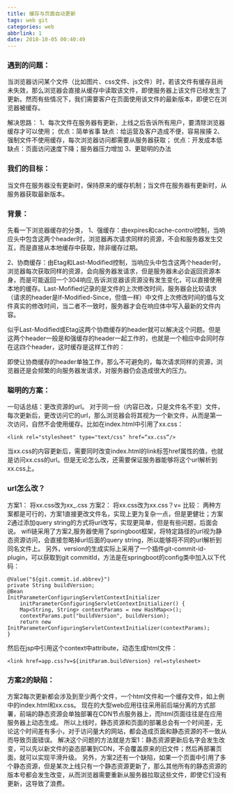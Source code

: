 ```yaml
---
title: 缓存与页面自动更新
tags: web git 
categories: web
abbrlink: 1
date: 2018-10-05 00:40:49
---
```

### 遇到的问题：
当浏览器访问某个文件（比如图片、css文件、js文件）时，若该文件有缓存且尚未失效，那么浏览器会直接从缓存中读取该文件，即使服务器上该文件已经发生了更新。然而有些情况下，我们需要客户在页面使用该文件的最新版本，即便它在浏览器被缓存。

解决思路：
1、每次文件在服务器有更新，上线之后告诉所有用户，要清除浏览器缓存才可以使用；
优点：简单省事  缺点：给运营及客户造成不便，容易挨揍
2、强制文件不使用缓存，每次浏览器访问都需要从服务器获取；
优点：开发成本低  缺点：页面访问速度下降；服务器压力增加
3、更聪明的办法
<!-- more -->

### 我们的目标：
   当文件在服务器没有更新时，保持原来的缓存机制；当文件在服务器有更新时，从服务器获取最新版本。

### 背景：
先看一下浏览器缓存的分类，
1、强缓存：由expires和cache-control控制，当响应头中包含这两个header时，浏览器再次请求同样的资源，不会和服务器发生交互，而是直接从本地缓存中获取，除非缓存过期。

2、协商缓存：由Etag和Last-Modified控制，当响应头中包含这两个header时，浏览器每次获取同样的资源，会向服务器发请求，但是服务器未必会返回资源本身，而是可能返回一个304响应,告诉浏览器该资源没有发生变化，可以直接使用本地的缓存。Last-Mofified记录的是文件的上次修改时间，服务器会比较请求（请求的header是If-Modified-Since，但值一样）中文件上次修改时间的值与文件真实的修改时间，当二者不一致时，服务器才会在响应体中写入最新的文件内容。

 似乎Last-Modified或Etag这两个协商缓存的header就可以解决这个问题。但是这两个header一般是和强缓存的header一起工作的，也就是一个相应中会同时存在这四个header，这时缓存是这样工作的：

 即使让协商缓存的header单独工作，那么不可避免的，每次请求同样的资源，浏览器还是会频繁的向服务器发请求，对服务器仍会造成很大的压力。

### 聪明的方案：
一句话总结：更改资源的url。
对于同一份（内容已改，只是文件名不变）文件，每次更新后，更改访问它的url，那么浏览器会将其视为一个新文件，从而是第一次访问，自然不会使用缓存。比如在index.html中引用了xx.css：
```
<link rel="stylesheet" type="text/css" href=“xx.css”/>
```
当xx.css的内容更新后，需要同时改变index.html的link标签href属性的值，也就是访问xx.css的url。但是无论怎么改，还需要保证服务器能够将这个url解析到xx.css上。

### url怎么改？
方案1：
将xx.css改为xx_<version>.css
方案2：
将xx.css改为xx.css？v=<version>
比较：
   两种方案都是可行的，方案1直接更改文件名，实现上更为复杂一点，但是更健壮；方案2通过添加query string的方式将url改写，实现更简单，但是有些问题，后面会说。
   wifi链采用了方案2,服务器使用了springboot框架，将特定路径的url视为静态资源访问，会直接忽略掉url后面的query string，所以能够将不同的url解析到同名文件上。
    另外，version的生成实际上采用了一个插件git-commit-id-plugin，可以获取到git commitId，方法是在springboot的config类中加入以下代码：
    

    @Value("${git.commit.id.abbrev}")
    private String buildVersion;
    @Bean
    InitParameterConfiguringServletContextInitializer 
        initParameterConfiguringServletContextInitializer() {
        Map<String, String> contextParams = new HashMap<>();
        contextParams.put("buildVersion", buildVersion);
        return new InitParameterConfiguringServletContextInitializer(contextParams);
    }

然后在jsp中引用这个context中attribute，动态生成html文件：
```
<link href=app.css?v=${initParam.buildVersion} rel=stylesheet>
```
### 方案2的缺陷：
   方案2每次更新都会涉及到至少两个文件，一个html文件和一个缓存文件，如上例中的index.html和xx.css。
    现在的大型web应用往往采用前后端分离的方式部署，前端的静态资源会单独部署在CDN节点服务器上，而html页面往往是在应用服务器上动态生成。 所以上线时，静态资源和页面的部署总会有一个时间差，无论这个时间差有多小，对于访问量大的网站，都会造成页面和静态资源的不一致从而导致页面错误。
    解决这个问题的方法就是方案1：静态资源更新后名字会发生改变，可以先以新文件的姿态部署到CDN，不会覆盖原来的旧文件；然后再部署页面，就可以实现平滑升级。
    另外，方案2还有一个缺陷，如果一个页面中引用了多个静态资源，但是某次上线只有一个静态资源更新了，那么其他所有的静态资源的版本号都会发生改变，从而浏览器需要重新从服务器拉取这些文件，即使它们没有更新，这导致了浪费。
